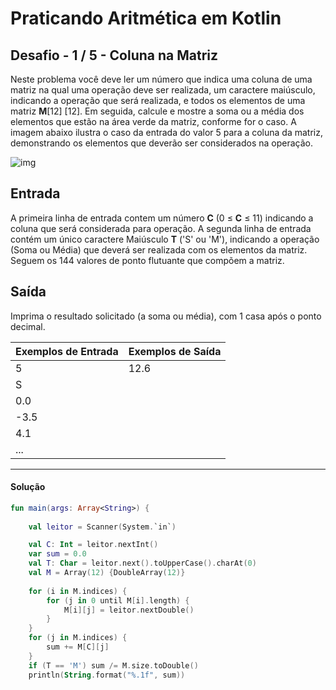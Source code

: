 # **Praticando Aritmética em Kotlin**

## Desafio - **1** **/** 5 **-** **Coluna na Matriz**

Neste problema você deve ler um número que indica uma coluna de uma matriz na qual uma operação deve ser realizada, um caractere maiúsculo, indicando a operação que será realizada, e todos os elementos de uma matriz **M**[12] [12]. Em seguida, calcule e mostre a soma ou a média dos elementos que estão na área verde da matriz, conforme for o caso. A imagem abaixo ilustra o caso da entrada do valor 5 para a coluna da matriz, demonstrando os elementos que deverão ser considerados na operação.

![img](https://resources.urionlinejudge.com.br/gallery/images/problems/UOJ_1182.png)

## Entrada

A primeira linha de entrada contem um número **C** (0 ≤ **C** ≤ 11) indicando a coluna que será considerada para operação. A segunda linha de entrada contém um único caractere Maiúsculo **T** ('S' ou 'M'), indicando a operação (Soma ou Média) que deverá ser realizada com os elementos da matriz. Seguem os 144 valores de ponto flutuante que compõem a matriz.

## Saída

Imprima o resultado solicitado (a soma ou média), com 1 casa após o ponto decimal.

 

| Exemplos de Entrada | Exemplos de Saída |
| ------------------- | ----------------- |
| 5                   | 12.6              |
| S                   |                   |
| 0.0                 |                   |
| -3.5                |                   |
| 4.1                 |                   |
| ...                 |                   |



<hr />

<h4 align="left">Solução</h4>

```kotlin
fun main(args: Array<String>) {
   
    val leitor = Scanner(System.`in`)

    val C: Int = leitor.nextInt()
    var sum = 0.0
    val T: Char = leitor.next().toUpperCase().charAt(0)
    val M = Array(12) {DoubleArray(12)}
    
    for (i in M.indices) {
        for (j in 0 until M[i].length) {
            M[i][j] = leitor.nextDouble()
        }
    }
    for (j in M.indices) {
        sum += M[C][j]
    }
    if (T == 'M') sum /= M.size.toDouble()
    println(String.format("%.1f", sum))
```

